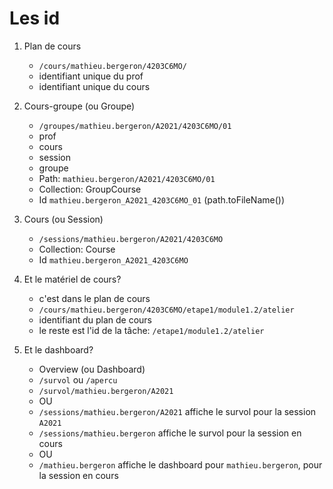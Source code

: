 # Les id

1. Plan de cours
    * `/cours/mathieu.bergeron/4203C6MO/`                         
    * identifiant unique du prof
    * identifiant unique du cours

1. Cours-groupe (ou Groupe)
    * `/groupes/mathieu.bergeron/A2021/4203C6MO/01`
    * prof
    * cours
    * session
    * groupe
    * Path: `mathieu.bergeron/A2021/4203C6MO/01`
    * Collection: GroupCourse
    * Id `mathieu.bergeron_A2021_4203C6MO_01`     (path.toFileName())

1. Cours (ou Session)
    * `/sessions/mathieu.bergeron/A2021/4203C6MO`
    * Collection: Course
    * Id `mathieu.bergeron_A2021_4203C6MO`

1. Et le matériel de cours?
    * c'est dans le plan de cours
    * `/cours/mathieu.bergeron/4203C6MO/etape1/module1.2/atelier`
    * identifiant du plan de cours
    * le reste est l'id de la tâche: `/etape1/module1.2/atelier`

1. Et le dashboard?
    * Overview (ou Dashboard)
    * `/survol` ou `/apercu`
    * `/survol/mathieu.bergeron/A2021` 
    * OU
    * `/sessions/mathieu.bergeron/A2021` affiche le survol pour la session `A2021`
    * `/sessions/mathieu.bergeron` affiche le survol pour la session en cours
    * OU
    * `/mathieu.bergeron` affiche le dashboard pour `mathieu.bergeron`, pour la session en cours
